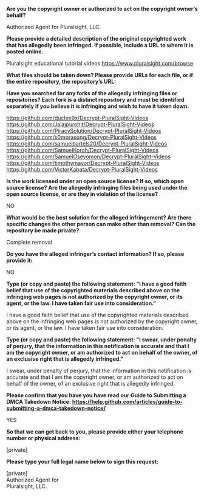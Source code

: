 **Are you the copyright owner or authorized to act on the copyright owner’s behalf?**

Authorized Agent for Pluralsight, LLC.

**Please provide a detailed description of the original copyrighted work that has allegedly been infringed. If possible, include a URL to where it is posted online.**

Pluralsight educational tutorial videos https://www.pluralsight.com/browse

**What files should be taken down? Please provide URLs for each file, or if the entire repository, the repository’s URL:**

**Have you searched for any forks of the allegedly infringing files or repositories? Each fork is a distinct repository and must be identified separately if you believe it is infringing and wish to have it taken down.**

https://github.com/duclee9x/Decrypt-PluralSight-Videos  
https://github.com/Jalajpurohit/Decrypt-PluralSight-Videos  
https://github.com/PiracySolution/Decrypt-PluralSight-Videos  
https://github.com/s0mprasong/Decrypt-PluralSight-Videos  
https://github.com/samuelbartels20/Decrypt-PluralSight-Videos  
https://github.com/SamuelKoroh/Decrypt-PluralSight-Videos  
https://github.com/SamuelOseyomon/Decrypt-PluralSight-Videos  
https://github.com/timothymayor/Decrypt-PluralSight-Videos  
https://github.com/VictorKabata/Decrypt-PluralSight-Videos

**Is the work licensed under an open source license? If so, which open source license? Are the allegedly infringing files being used under the open source license, or are they in violation of the license?**

NO

**What would be the best solution for the alleged infringement? Are there specific changes the other person can make other than removal? Can the repository be made private?**

Complete removal

**Do you have the alleged infringer’s contact information? If so, please provide it:**

NO

**Type (or copy and paste) the following statement: "I have a good faith belief that use of the copyrighted materials described above on the infringing web pages is not authorized by the copyright owner, or its agent, or the law. I have taken fair use into consideration."**

I have a good faith belief that use of the copyrighted materials described above on the infringing web pages is not authorized by the copyright owner, or its agent, or the law. I have taken fair use into consideration.

**Type (or copy and paste) the following statement: "I swear, under penalty of perjury, that the information in this notification is accurate and that I am the copyright owner, or am authorized to act on behalf of the owner, of an exclusive right that is allegedly infringed."**

I swear, under penalty of perjury, that the information in this notification is accurate and that I am the copyright owner, or am authorized to act on behalf of the owner, of an exclusive right that is allegedly infringed.

**Please confirm that you have you have read our Guide to Submitting a DMCA Takedown Notice: https://help.github.com/articles/guide-to-submitting-a-dmca-takedown-notice/**

YES

**So that we can get back to you, please provide either your telephone number or physical address:**

[private]

**Please type your full legal name below to sign this request:**

[private]  
Authorized Agent for  
Pluralsight, LLC.


